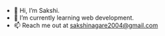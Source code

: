 - 👋 Hi, I’m Sakshi.
- 🌱 I’m currently learning web development.
- 📫 Reach me out at sakshinagare2004@gmail.com

<!---
SakshiNagare2004/SakshiNagare2004 is a ✨ special ✨ repository because its `README.md` (this file) appears on your GitHub profile.
You can click the Preview link to take a look at your changes.
--->

